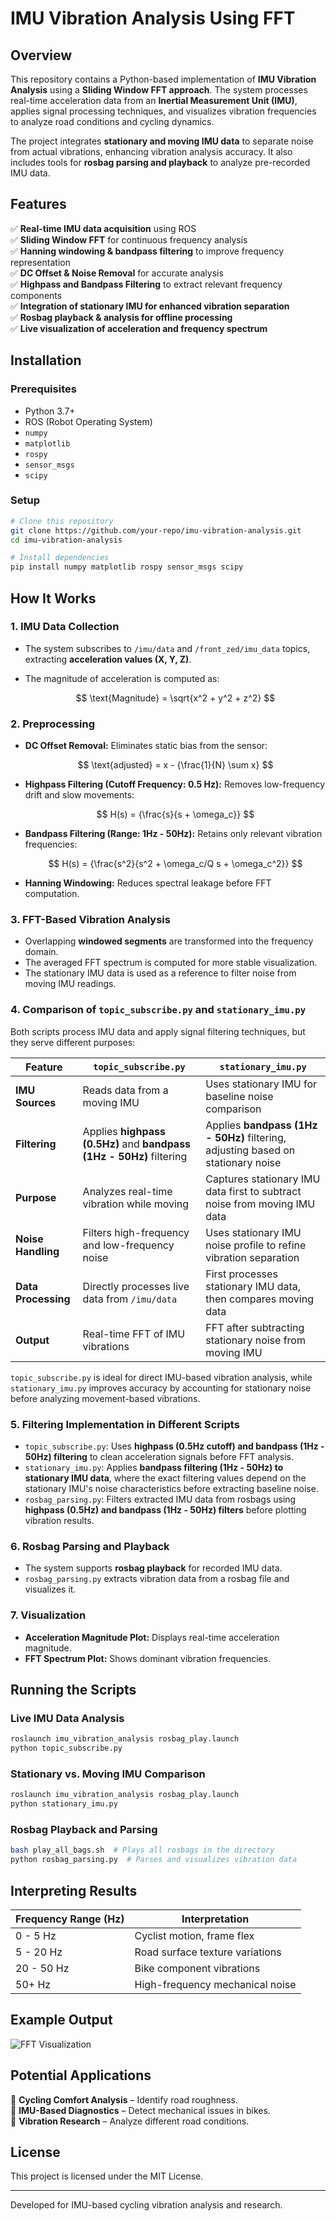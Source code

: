 # IMU Vibration Analysis Using FFT

## Overview
This repository contains a Python-based implementation of **IMU Vibration Analysis** using a **Sliding Window FFT approach**. The system processes real-time acceleration data from an **Inertial Measurement Unit (IMU)**, applies signal processing techniques, and visualizes vibration frequencies to analyze road conditions and cycling dynamics.

The project integrates **stationary and moving IMU data** to separate noise from actual vibrations, enhancing vibration analysis accuracy. It also includes tools for **rosbag parsing and playback** to analyze pre-recorded IMU data.

## Features
✅ **Real-time IMU data acquisition** using ROS  
✅ **Sliding Window FFT** for continuous frequency analysis  
✅ **Hanning windowing & bandpass filtering** to improve frequency representation  
✅ **DC Offset & Noise Removal** for accurate analysis  
✅ **Highpass and Bandpass Filtering** to extract relevant frequency components  
✅ **Integration of stationary IMU for enhanced vibration separation**  
✅ **Rosbag playback & analysis for offline processing**  
✅ **Live visualization of acceleration and frequency spectrum**  

## Installation
### **Prerequisites**
- Python 3.7+
- ROS (Robot Operating System)
- `numpy`
- `matplotlib`
- `rospy`
- `sensor_msgs`
- `scipy`

### **Setup**
```bash
# Clone this repository
git clone https://github.com/your-repo/imu-vibration-analysis.git
cd imu-vibration-analysis

# Install dependencies
pip install numpy matplotlib rospy sensor_msgs scipy
```

## How It Works
### **1. IMU Data Collection**
- The system subscribes to `/imu/data` and `/front_zed/imu_data` topics, extracting **acceleration values (X, Y, Z)**.
- The magnitude of acceleration is computed as:
  
  $$ \text{Magnitude} = \sqrt{x^2 + y^2 + z^2} $$

### **2. Preprocessing**
- **DC Offset Removal:** Eliminates static bias from the sensor:
  
  $$ \text{adjusted} = x - {\frac{1}{N} \sum x} $$
  
- **Highpass Filtering (Cutoff Frequency: 0.5 Hz):** Removes low-frequency drift and slow movements:
  
  $$ H(s) = {\frac{s}{s + \omega_c}} $$
  
- **Bandpass Filtering (Range: 1Hz - 50Hz):** Retains only relevant vibration frequencies:
  
  $$ H(s) = {\frac{s^2}{s^2 + \omega_c/Q s + \omega_c^2}} $$
  
- **Hanning Windowing:** Reduces spectral leakage before FFT computation.

### **3. FFT-Based Vibration Analysis**
- Overlapping **windowed segments** are transformed into the frequency domain.
- The averaged FFT spectrum is computed for more stable visualization.
- The stationary IMU data is used as a reference to filter noise from moving IMU readings.

### **4. Comparison of `topic_subscribe.py` and `stationary_imu.py`**
Both scripts process IMU data and apply signal filtering techniques, but they serve different purposes:

| Feature | `topic_subscribe.py` | `stationary_imu.py` |
|---------|---------------------|---------------------|
| **IMU Sources** | Reads data from a moving IMU | Uses stationary IMU for baseline noise comparison |
| **Filtering** | Applies **highpass (0.5Hz)** and **bandpass (1Hz - 50Hz)** filtering | Applies **bandpass (1Hz - 50Hz)** filtering, adjusting based on stationary noise |
| **Purpose** | Analyzes real-time vibration while moving | Captures stationary IMU data first to subtract noise from moving IMU data |
| **Noise Handling** | Filters high-frequency and low-frequency noise | Uses stationary IMU noise profile to refine vibration separation |
| **Data Processing** | Directly processes live data from `/imu/data` | First processes stationary IMU data, then compares moving data |
| **Output** | Real-time FFT of IMU vibrations | FFT after subtracting stationary noise from moving IMU |

`topic_subscribe.py` is ideal for direct IMU-based vibration analysis, while `stationary_imu.py` improves accuracy by accounting for stationary noise before analyzing movement-based vibrations.

### **5. Filtering Implementation in Different Scripts**
- `topic_subscribe.py`: Uses **highpass (0.5Hz cutoff) and bandpass (1Hz - 50Hz) filtering** to clean acceleration signals before FFT analysis.
- `stationary_imu.py`: Applies **bandpass filtering (1Hz - 50Hz) to stationary IMU data**, where the exact filtering values depend on the stationary IMU's noise characteristics before extracting baseline noise.
- `rosbag_parsing.py`: Filters extracted IMU data from rosbags using **highpass (0.5Hz) and bandpass (1Hz - 50Hz) filters** before plotting vibration results.

### **6. Rosbag Parsing and Playback**
- The system supports **rosbag playback** for recorded IMU data.
- `rosbag_parsing.py` extracts vibration data from a rosbag file and visualizes it.

### **7. Visualization**
- **Acceleration Magnitude Plot:** Displays real-time acceleration magnitude.
- **FFT Spectrum Plot:** Shows dominant vibration frequencies.

## Running the Scripts
### **Live IMU Data Analysis**
```bash
roslaunch imu_vibration_analysis rosbag_play.launch
python topic_subscribe.py
```

### **Stationary vs. Moving IMU Comparison**
```bash
roslaunch imu_vibration_analysis rosbag_play.launch
python stationary_imu.py
```

### **Rosbag Playback and Parsing**
```bash
bash play_all_bags.sh  # Plays all rosbags in the directory
python rosbag_parsing.py  # Parses and visualizes vibration data
```

## Interpreting Results
| **Frequency Range (Hz)** | **Interpretation** |
|-----------------|------------------------------------|
| 0 - 5 Hz       | Cyclist motion, frame flex        |
| 5 - 20 Hz      | Road surface texture variations   |
| 20 - 50 Hz     | Bike component vibrations         |
| 50+ Hz         | High-frequency mechanical noise   |

## Example Output
![FFT Visualization](zed.png,st.png)

## Potential Applications
🚴 **Cycling Comfort Analysis** – Identify road roughness.  
📡 **IMU-Based Diagnostics** – Detect mechanical issues in bikes.  
🔬 **Vibration Research** – Analyze different road conditions.  

## License
This project is licensed under the MIT License.

---
Developed for IMU-based cycling vibration analysis and research.
